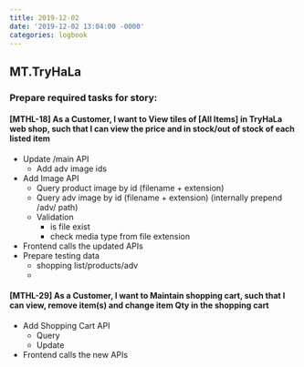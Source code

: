 ```yaml
---
title: 2019-12-02
date: '2019-12-02 13:04:00 -0000'
categories: logbook
---
```


## MT.TryHaLa

### Prepare required tasks for story:
#### [MTHL-18] As a Customer, I want to View tiles of [All Items] in TryHaLa web shop, such that I can view the price and in stock/out of stock of each listed item

* Update /main API
    * Add adv image ids
* Add Image API
    * Query product image by id (filename + extension)
    * Query adv image by id (filename + extension) (internally prepend /adv/ path)
    * Validation
        * is file exist
        * check media type from file extension
* Frontend calls the updated APIs
* Prepare testing data
    * shopping list/products/adv
    * 

#### [MTHL-29] As a Customer, I want to Maintain shopping cart, such that I can view, remove item(s) and change item Qty in the shopping cart

* Add Shopping Cart API
    * Query
    * Update
* Frontend calls the new APIs